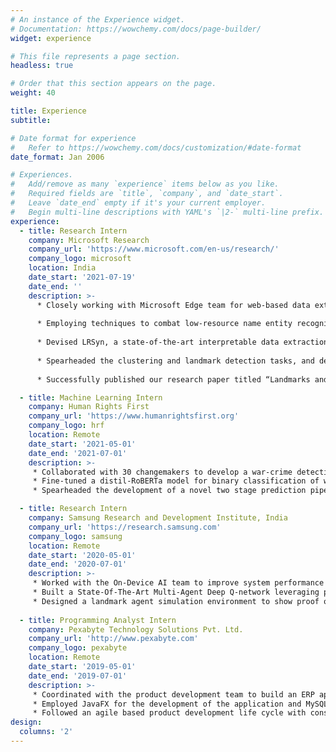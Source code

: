 ```yaml
---
# An instance of the Experience widget.
# Documentation: https://wowchemy.com/docs/page-builder/
widget: experience

# This file represents a page section.
headless: true

# Order that this section appears on the page.
weight: 40

title: Experience
subtitle:

# Date format for experience
#   Refer to https://wowchemy.com/docs/customization/#date-format
date_format: Jan 2006

# Experiences.
#   Add/remove as many `experience` items below as you like.
#   Required fields are `title`, `company`, and `date_start`.
#   Leave `date_end` empty if it's your current employer.
#   Begin multi-line descriptions with YAML's `|2-` multi-line prefix.
experience:
  - title: Research Intern
    company: Microsoft Research
    company_url: 'https://www.microsoft.com/en-us/research/'
    company_logo: microsoft
    location: India
    date_start: '2021-07-19'
    date_end: ''
    description: >-
      * Closely working with Microsoft Edge team for web-based data extraction tasks to improve product purchasing experience.
      
      * Employing techniques to combat low-resource name entity recognition tasks by employing ML and program synthesis techniques
      
      * Devised LRSyn, a state-of-the-art interpretable data extraction framework, robust to version changes in data.
      
      * Spearheaded the clustering and landmark detection tasks, and developed a novel fingerprinting technique for images.
      
      * Successfully published our research paper titled “Landmarks and Regions: A Robust Approach to Data Extraction” at PLDI 2022, San Diego.

  - title: Machine Learning Intern
    company: Human Rights First
    company_url: 'https://www.humanrightsfirst.org'
    company_logo: hrf
    location: Remote
    date_start: '2021-05-01'
    date_end: '2021-07-01'
    description: >-
     * Collaborated with 30 changemakers to develop a war-crime detection tool using social media channels.
     * Fine-tuned a distil-RoBERTa model for binary classification of war crimes
     * Spearheaded the development of a novel two stage prediction pipeline for multilabel classification of warcrimes.

  - title: Research Intern
    company: Samsung Research and Development Institute, India
    company_url: 'https://research.samsung.com'
    company_logo: samsung
    location: Remote
    date_start: '2020-05-01'
    date_end: '2020-07-01'
    description: >-
     * Worked with the On-Device AI team to improve system performance using Reinforcement Learning.
     * Built a State-Of-The-Art Multi-Agent Deep Q-network leveraging prioritized experience replay(PER) and time-bound dynamic reward functions
     * Designed a landmark agent simulation environment to show proof of concept.
  
  - title: Programming Analyst Intern
    company: Pexabyte Technology Solutions Pvt. Ltd.
    company_url: 'http://www.pexabyte.com'
    company_logo: pexabyte
    location: Remote
    date_start: '2019-05-01'
    date_end: '2019-07-01'
    description: >-
     * Coordinated with the product development team to build an ERP application for manufacturing and service-based industries. 
     * Employed JavaFX for the development of the application and MySQL for database management.
     * Followed an agile based product development life cycle with constant interaction with key product owners.
design:
  columns: '2'
---
```

